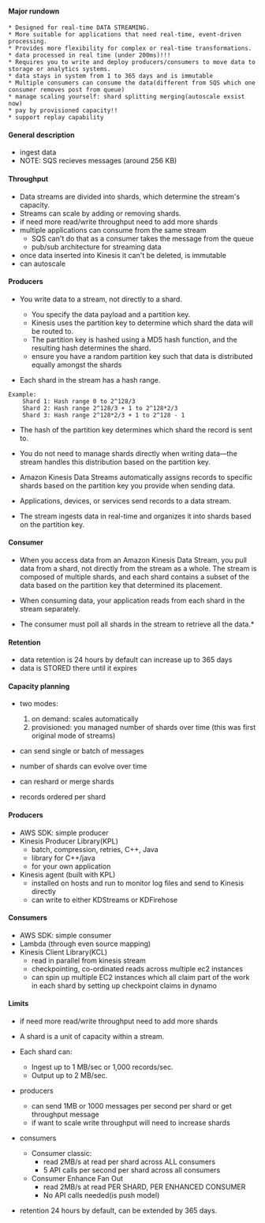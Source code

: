 #### Major rundown
    * Designed for real-time DATA STREAMING.
    * More suitable for applications that need real-time, event-driven processing.
    * Provides more flexibility for complex or real-time transformations.
    * data processed in real time (under 200ms)!!!
    * Requires you to write and deploy producers/consumers to move data to storage or analytics systems.
    * data stays in system from 1 to 365 days and is immutable
    * Multiple consumers can consume the data(different from SQS which one consumer removes post from queue)
    * manage scaling yourself: shard splitting merging(autoscale exsist now)
    * pay by provisioned capacity!!
    * support replay capability



#### General description
* ingest data 
* NOTE: SQS recieves messages (around 256 KB)



#### Throughput
* Data streams are divided into shards, which determine the stream's capacity.
* Streams can scale by adding or removing shards.
* if need more read/write throughput need to add more shards
* multiple applications can consume from the same stream
    * SQS can't do that as a consumer takes the message from the queue
    * pub/sub architecture for streaming data 
* once data inserted into Kinesis it can't be deleted, is immutable
* can autoscale

#### Producers
* You write data to a stream, not directly to a shard. 
    * You specify the data payload and a partition key.
    * Kinesis uses the partition key to determine which shard the data will be routed to.
    * The partition key is hashed using a MD5 hash function, and the resulting hash determines the shard.
    * ensure you have a random partition key such that data is distributed equally amongst the shards

* Each shard in the stream has a hash range.
```
Example:
    Shard 1: Hash range 0 to 2^128/3
    Shard 2: Hash range 2^128/3 + 1 to 2^128*2/3
    Shard 3: Hash range 2^128*2/3 + 1 to 2^128 - 1
```
* The hash of the partition key determines which shard the record is sent to.


* You do not need to manage shards directly when writing data—the stream handles this distribution based on the partition key.
* Amazon Kinesis Data Streams automatically assigns records to specific shards based on the partition key you provide when sending data.
* Applications, devices, or services send records to a data stream.
* The stream ingests data in real-time and organizes it into shards based on the partition key.

#### Consumer
* When you access data from an Amazon Kinesis Data Stream, you pull data from a shard, not directly from the stream as a whole. The stream is composed of multiple shards, and each shard contains a subset of the data based on the partition key that determined its placement.

* When consuming data, your application reads from each shard in the stream separately.
* The consumer must poll all shards in the stream to retrieve all the data.*


#### Retention
* data retention is 24 hours by default can increase up to 365 days
* data is STORED there until it expires

#### Capacity planning
* two modes: 
    1. on demand: scales automatically
    2. provisioned: you managed number of shards over time (this was first original mode of streams)

* can send single or batch of messages
* number of shards can evolve over time 
* can reshard or merge shards
* records ordered per shard


#### Producers
* AWS SDK: simple producer
* Kinesis Producer Library(KPL)
    * batch, compression, retries, C++, Java
    * library for C++/java
    * for your own application
* Kinesis agent (built with KPL)
    * installed on hosts and run to monitor log files and send to Kinesis directly
    * can write to either KDStreams or KDFirehose


#### Consumers
* AWS SDK: simple consumer
* Lambda (through even source mapping)
* Kinesis Client Library(KCL)
    * read in parallel from kinesis stream
    * checkpointing, co-ordinated reads across multiple ec2 instances
    * can spin up multiple EC2 instances which all claim part of the work in each shard by setting up checkpoint claims in dynamo



#### Limits
* if need more read/write throughput need to add more shards
* A shard is a unit of capacity within a stream.
* Each shard can:
    * Ingest up to 1 MB/sec or 1,000 records/sec.
    * Output up to 2 MB/sec.

* producers
    * can send 1MB or 1000 messages per second per shard or get throughput message
    * if want to scale write throughput will need to increase shards

* consumers
    * Consumer classic:
        * read 2MB/s at read per shard across ALL consumers
        * 5 API calls per second per shard across all consumers
    * Consumer Enhance Fan Out
        * read 2MB/s at read PER SHARD, PER ENHANCED CONSUMER
        * No API calls needed(is push model)

* retention 24 hours by default, can be extended by 365 days.